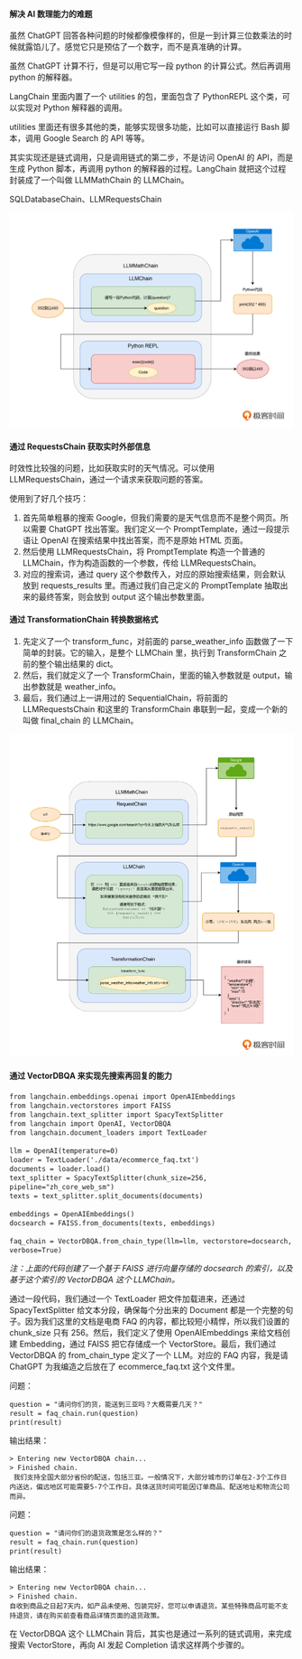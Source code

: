 #### 解决 AI 数理能力的难题

虽然 ChatGPT 回答各种问题的时候都像模像样的，但是一到计算三位数乘法的时候就露馅儿了。感觉它只是预估了一个数字，而不是真准确的计算。

虽然 ChatGPT 计算不行，但是可以用它写一段 python 的计算公式。然后再调用 python 的解释器。

LangChain 里面内置了一个 utilities 的包，里面包含了 PythonREPL 这个类，可以实现对 Python 解释器的调用。

utilities 里面还有很多其他的类，能够实现很多功能，比如可以直接运行 Bash 脚本，调用 Google Search 的 API 等等。

其实实现还是链式调用，只是调用链式的第二步，不是访问 OpenAI 的 API，而是生成 Python 脚本，再调用 python 的解释器的过程。LangChain 就把这个过程封装成了一个叫做 LLMMathChain 的 LLMChain。

SQLDatabaseChain、LLMRequestsChain

![](../images/15-1.png)

#### 通过 RequestsChain 获取实时外部信息

时效性比较强的问题，比如获取实时的天气情况。可以使用 LLMRequestsChain，通过一个请求来获取问题的答案。

使用到了好几个技巧：

1. 首先简单粗暴的搜索 Google，但我们需要的是天气信息而不是整个网页。所以需要 ChatGPT 找出答案。我们定义一个 PromptTemplate，通过一段提示语让 OpenAI 在搜索结果中找出答案，而不是原始 HTML 页面。
2. 然后使用 LLMRequestsChain，将 PromptTemplate 构造一个普通的 LLMChain，作为构造函数的一个参数，传给 LLMRequestsChain。
3. 对应的搜索词，通过 query 这个参数传入，对应的原始搜索结果，则会默认放到 requests_results 里。而通过我们自己定义的 PromptTemplate 抽取出来的最终答案，则会放到 output 这个输出参数里面。

#### 通过 TransformationChain 转换数据格式

1. 先定义了一个 transform_func，对前面的 parse_weather_info 函数做了一下简单的封装。它的输入，是整个 LLMChain 里，执行到 TransformChain 之前的整个输出结果的 dict。
2. 然后，我们就定义了一个 TransformChain，里面的输入参数就是 output，输出参数就是 weather_info。
3. 最后，我们通过上一讲用过的 SequentialChain，将前面的 LLMRequestsChain 和这里的 TransformChain 串联到一起，变成一个新的叫做 final_chain 的 LLMChain。

![](../images/15-2.png)

#### 通过 VectorDBQA 来实现先搜索再回复的能力

```
from langchain.embeddings.openai import OpenAIEmbeddings
from langchain.vectorstores import FAISS
from langchain.text_splitter import SpacyTextSplitter
from langchain import OpenAI, VectorDBQA
from langchain.document_loaders import TextLoader

llm = OpenAI(temperature=0)
loader = TextLoader('./data/ecommerce_faq.txt')
documents = loader.load()
text_splitter = SpacyTextSplitter(chunk_size=256, pipeline="zh_core_web_sm")
texts = text_splitter.split_documents(documents)

embeddings = OpenAIEmbeddings()
docsearch = FAISS.from_documents(texts, embeddings)

faq_chain = VectorDBQA.from_chain_type(llm=llm, vectorstore=docsearch, verbose=True)
```

_注：上面的代码创建了一个基于 FAISS 进行向量存储的 docsearch 的索引，以及基于这个索引的 VectorDBQA 这个 LLMChain。_

通过一段代码，我们通过一个 TextLoader 把文件加载进来，还通过 SpacyTextSplitter 给文本分段，确保每个分出来的 Document 都是一个完整的句子。因为我们这里的文档是电商 FAQ 的内容，都比较短小精悍，所以我们设置的 chunk_size 只有 256。然后，我们定义了使用 OpenAIEmbeddings 来给文档创建 Embedding，通过 FAISS 把它存储成一个 VectorStore。最后，我们通过 VectorDBQA 的 from_chain_type 定义了一个 LLM。对应的 FAQ 内容，我是请 ChatGPT 为我编造之后放在了 ecommerce_faq.txt 这个文件里。

问题：

```
question = "请问你们的货，能送到三亚吗？大概需要几天？"
result = faq_chain.run(question)
print(result)
```

输出结果：

```
> Entering new VectorDBQA chain...
> Finished chain.
 我们支持全国大部分省份的配送，包括三亚。一般情况下，大部分城市的订单在2-3个工作日内送达，偏远地区可能需要5-7个工作日。具体送货时间可能因订单商品、配送地址和物流公司而异。
```

问题：

```
question = "请问你们的退货政策是怎么样的？"
result = faq_chain.run(question)
print(result)
```

输出结果：

```
> Entering new VectorDBQA chain...
> Finished chain.
自收到商品之日起7天内，如产品未使用、包装完好，您可以申请退货。某些特殊商品可能不支持退货，请在购买前查看商品详情页面的退货政策。
```

在 VectorDBQA 这个 LLMChain 背后，其实也是通过一系列的链式调用，来完成搜索 VectorStore，再向 AI 发起 Completion 请求这样两个步骤的。
